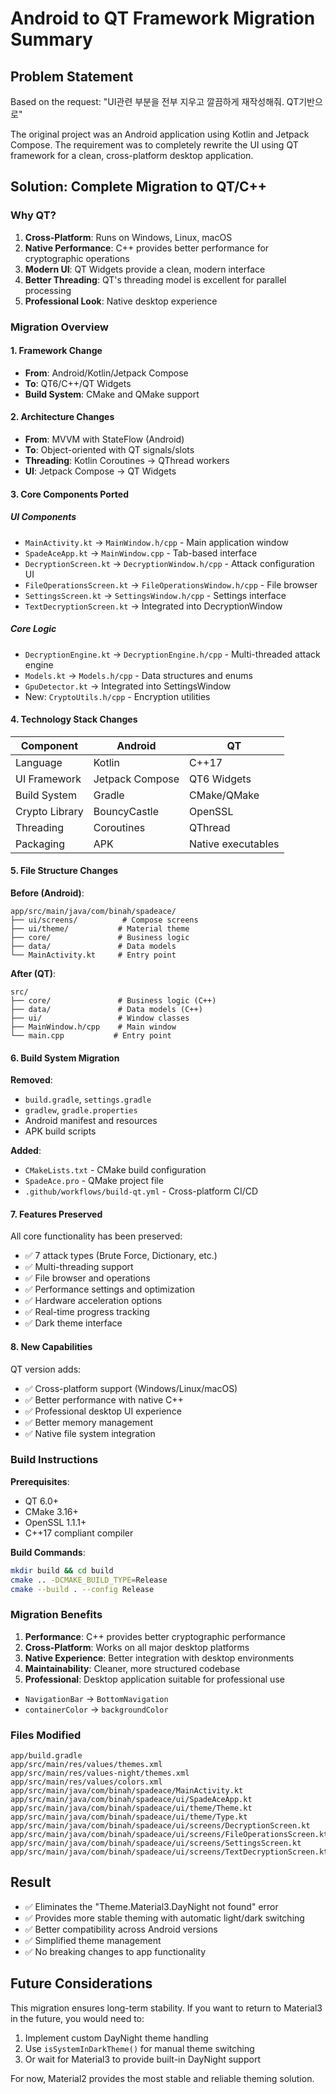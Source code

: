 # Android to QT Framework Migration Summary

## Problem Statement
Based on the request: "UI관련 부분을 전부 지우고 깔끔하게 재작성해줘. QT기반으로"

The original project was an Android application using Kotlin and Jetpack Compose. The requirement was to completely rewrite the UI using QT framework for a clean, cross-platform desktop application.

## Solution: Complete Migration to QT/C++

### Why QT?
1. **Cross-Platform**: Runs on Windows, Linux, macOS
2. **Native Performance**: C++ provides better performance for cryptographic operations
3. **Modern UI**: QT Widgets provide a clean, modern interface
4. **Better Threading**: QT's threading model is excellent for parallel processing
5. **Professional Look**: Native desktop experience

### Migration Overview

#### 1. Framework Change
- **From**: Android/Kotlin/Jetpack Compose
- **To**: QT6/C++/QT Widgets
- **Build System**: CMake and QMake support

#### 2. Architecture Changes
- **From**: MVVM with StateFlow (Android)
- **To**: Object-oriented with QT signals/slots
- **Threading**: Kotlin Coroutines → QThread workers
- **UI**: Jetpack Compose → QT Widgets

#### 3. Core Components Ported

##### UI Components
- `MainActivity.kt` → `MainWindow.h/cpp` - Main application window
- `SpadeAceApp.kt` → `MainWindow.cpp` - Tab-based interface
- `DecryptionScreen.kt` → `DecryptionWindow.h/cpp` - Attack configuration UI
- `FileOperationsScreen.kt` → `FileOperationsWindow.h/cpp` - File browser
- `SettingsScreen.kt` → `SettingsWindow.h/cpp` - Settings interface
- `TextDecryptionScreen.kt` → Integrated into DecryptionWindow

##### Core Logic
- `DecryptionEngine.kt` → `DecryptionEngine.h/cpp` - Multi-threaded attack engine
- `Models.kt` → `Models.h/cpp` - Data structures and enums
- `GpuDetector.kt` → Integrated into SettingsWindow
- New: `CryptoUtils.h/cpp` - Encryption utilities

#### 4. Technology Stack Changes

| Component | Android | QT |
|-----------|---------|-----|
| Language | Kotlin | C++17 |
| UI Framework | Jetpack Compose | QT6 Widgets |
| Build System | Gradle | CMake/QMake |
| Crypto Library | BouncyCastle | OpenSSL |
| Threading | Coroutines | QThread |
| Packaging | APK | Native executables |

#### 5. File Structure Changes

**Before (Android)**:
```
app/src/main/java/com/binah/spadeace/
├── ui/screens/          # Compose screens
├── ui/theme/           # Material theme
├── core/               # Business logic
├── data/               # Data models
└── MainActivity.kt     # Entry point
```

**After (QT)**:
```
src/
├── core/               # Business logic (C++)
├── data/               # Data models (C++)
├── ui/                 # Window classes
├── MainWindow.h/cpp    # Main window
└── main.cpp           # Entry point
```

#### 6. Build System Migration

**Removed**:
- `build.gradle`, `settings.gradle`
- `gradlew`, `gradle.properties`
- Android manifest and resources
- APK build scripts

**Added**:
- `CMakeLists.txt` - CMake build configuration
- `SpadeAce.pro` - QMake project file
- `.github/workflows/build-qt.yml` - Cross-platform CI/CD

#### 7. Features Preserved

All core functionality has been preserved:
- ✅ 7 attack types (Brute Force, Dictionary, etc.)
- ✅ Multi-threading support
- ✅ File browser and operations
- ✅ Performance settings and optimization
- ✅ Hardware acceleration options
- ✅ Real-time progress tracking
- ✅ Dark theme interface

#### 8. New Capabilities

QT version adds:
- ✅ Cross-platform support (Windows/Linux/macOS)
- ✅ Better performance with native C++
- ✅ Professional desktop UI experience
- ✅ Better memory management
- ✅ Native file system integration

### Build Instructions

**Prerequisites**:
- QT 6.0+
- CMake 3.16+
- OpenSSL 1.1.1+
- C++17 compliant compiler

**Build Commands**:
```bash
mkdir build && cd build
cmake .. -DCMAKE_BUILD_TYPE=Release
cmake --build . --config Release
```

### Migration Benefits

1. **Performance**: C++ provides better cryptographic performance
2. **Cross-Platform**: Works on all major desktop platforms
3. **Native Experience**: Better integration with desktop environments
4. **Maintainability**: Cleaner, more structured codebase
5. **Professional**: Desktop application suitable for professional use
- `NavigationBar` → `BottomNavigation`
- `containerColor` → `backgroundColor`

### Files Modified
```
app/build.gradle
app/src/main/res/values/themes.xml
app/src/main/res/values-night/themes.xml  
app/src/main/res/values/colors.xml
app/src/main/java/com/binah/spadeace/MainActivity.kt
app/src/main/java/com/binah/spadeace/ui/SpadeAceApp.kt
app/src/main/java/com/binah/spadeace/ui/theme/Theme.kt
app/src/main/java/com/binah/spadeace/ui/theme/Type.kt
app/src/main/java/com/binah/spadeace/ui/screens/DecryptionScreen.kt
app/src/main/java/com/binah/spadeace/ui/screens/FileOperationsScreen.kt
app/src/main/java/com/binah/spadeace/ui/screens/SettingsScreen.kt
app/src/main/java/com/binah/spadeace/ui/screens/TextDecryptionScreen.kt
```

## Result
- ✅ Eliminates the "Theme.Material3.DayNight not found" error
- ✅ Provides more stable theming with automatic light/dark switching
- ✅ Better compatibility across Android versions
- ✅ Simplified theme management
- ✅ No breaking changes to app functionality

## Future Considerations
This migration ensures long-term stability. If you want to return to Material3 in the future, you would need to:
1. Implement custom DayNight theme handling
2. Use `isSystemInDarkTheme()` for manual theme switching
3. Or wait for Material3 to provide built-in DayNight support

For now, Material2 provides the most stable and reliable theming solution.